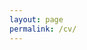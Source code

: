 ```yaml
---
layout: page
permalink: /cv/
---
```



<object data="https://drive.google.com/file/d/1q2Im8w2jfPt3yF2TQfsX5pKk1rri03iY/view?usp=share_link" width="100%" type='application/pdf'></object>
